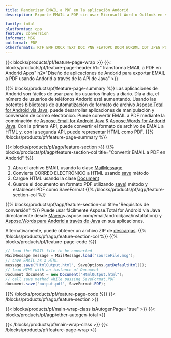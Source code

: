 ```yaml
---
title: Renderizar EMAIL a PDF en la aplicación Andorid
description: Exporte EMAIL a PDF sin usar Microsoft Word o Outlook en sus aplicaciones Andorid

family: total
platformtag: cpp
feature: conversion
informat: MSG
outformat: PDF
otherformats: RTF EMF DOCX TEXT DOC PNG FLATOPC DOCM WORDML ODT JPEG PS GIF BMP DOT OTT DOTM XPS TIFF PCL MD EPUB DOTX SVG
---
```

{{< blocks/products/pf/feature-page-wrap >}}
{{< blocks/products/pf/feature-page-header h1="Transforma EMAIL a PDF en Andorid Apps" h2="Diseño de aplicaciones de Andorid para exportar EMAIL a PDF usando Andorid a través de la API de Java" >}}

{{% blocks/products/pf/feature-page-summary %}}
Las aplicaciones de Andorid son fáciles de usar para los usuarios finales a diario. Día a día, el número de usuarios de teléfonos Andorid está aumentando. Usando las potentes bibliotecas de automatización de formato de archivo [Aspose.Total for Android via Java](https://products.aspose.com/total/android-java/), puede desarrollar aplicaciones de manipulación y conversión de correo electrónico. Puede convertir EMAIL a PDF mediante la combinación de [Aspose.Email for Android Java](https://products.aspose.com/email/android-java/) & [Aspose.Words for Andorid Java](https://products.aspose.com/words/android-java/). Con la primera API, puede convertir el formato de archivo de EMAIL a HTML y, con la segunda API, puede representar HTML como PDF. 
{{% /blocks/products/pf/feature-page-summary  %}}

{{< blocks/products/pf/agp/feature-section >}}
{{% blocks/products/pf/agp/feature-section-col title="Convertir EMAIL a PDF en Andorid" %}}
1. Abra el archivo EMAIL usando la clase [MailMessage](https://reference.aspose.com/email/java/com.aspose.email/mailmessage)
2. Convierta CORREO ELECTRÓNICO a HTML usando [save](https://reference.aspose.com/email/java/com.aspose.email/MailMessage#save(java.io.OutputStream,%20com.aspose.email.SaveOptions)) método
3. Cargue HTML usando la clase [Document](https://reference.aspose.com/words/java/com.aspose.words/Document)
4. Guarde el documento en formato PDF utilizando [save](https://reference.aspose.com/words/java/com.aspose.words/Document#save(java.lang.String,com.aspose.words.SaveOptions) )) método y establecer PDF como SaveFormat
{{% /blocks/products/pf/agp/feature-section-col %}}

{{% blocks/products/pf/agp/feature-section-col title="Requisitos de conversión" %}}
Puede usar fácilmente Aspose.Total for Android via Java directamente desde [Maven](https://releases.aspose.com/total/java/)s.aspose.com/email/androidjava/installation/) y [Aspose.Words para Andorid a través de Java](https://docs.aspose.com/words/java/install-aspose-words-for-android-via-java/#install-asposewords-for-android-via-java-from-maven-repository) en sus aplicaciones.

Alternativamente, puede obtener un archivo ZIP de [descargas](https://releases.aspose.com/total/androidjava).
{{% /blocks/products/pf/agp/feature-section-col %}}
{{% blocks/products/pf/feature-page-code %}}
```cs
// load the EMAIL file to be converted
MailMessage message = MailMessage.load("sourceFile.msg"); 
// save EMAIL as a HTML 
message.save("HtmlOutput.html", SaveOptions.getDefaultHtml());
// load HTML with an instance of Document
Document document = new Document("HtmlOutput.html");
// call save method while passing SaveFormat.PDF
document.save("output.pdf", SaveFormat.PDF); 
```

{{% /blocks/products/pf/feature-page-code %}}
{{< /blocks/products/pf/agp/feature-section >}}

{{< blocks/products/pf/main-wrap-class isAutogenPage="true" >}}
{{< blocks/products/pf/agp/other-autogen-total >}}

{{< /blocks/products/pf/main-wrap-class >}}
{{< /blocks/products/pf/feature-page-wrap >}}